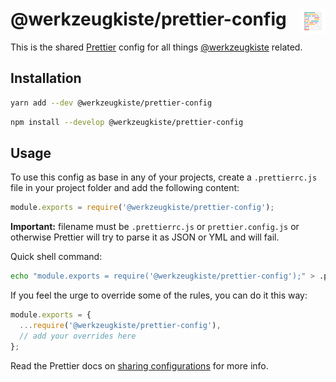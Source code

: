 # @werkzeugkiste/prettier-config <img src="https://raw.githubusercontent.com/werkzeugkiste/prettier-config/master/prettier.svg?sanitize=true" height="40" align="right">

This is the shared [Prettier](https://www.prettier.io) config for all things [@werkzeugkiste](https://www.github.com/werkzeugkiste) related.

## Installation

```bash
yarn add --dev @werkzeugkiste/prettier-config
```

```bash
npm install --develop @werkzeugkiste/prettier-config
```

## Usage

To use this config as base in any of your projects, create a `.prettierrc.js` file in your project folder and add the following content:

```js
module.exports = require('@werkzeugkiste/prettier-config');
```

**Important:** filename must be `.prettierrc.js` or `prettier.config.js` or otherwise Prettier will try to parse it as JSON or YML and will fail.

Quick shell command:

```bash
echo "module.exports = require('@werkzeugkiste/prettier-config');" > .prettierrc.js
```

If you feel the urge to override some of the rules, you can do it this way:

```js
module.exports = {
  ...require('@werkzeugkiste/prettier-config'),
  // add your overrides here
};
```

Read the Prettier docs on [sharing configurations](https://prettier.io/docs/en/configuration.html#sharing-configurations) for more info.
